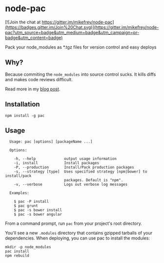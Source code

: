 node-pac
============

[![Join the chat at https://gitter.im/mikefrey/node-pac](https://badges.gitter.im/Join%20Chat.svg)](https://gitter.im/mikefrey/node-pac?utm_source=badge&utm_medium=badge&utm_campaign=pr-badge&utm_content=badge)

Pack your node_modules as *.tgz files for version control and easy deploys

Why?
----

Because commiting the `node_modules` into source control sucks. It kills
diffs and makes code reviews difficult.

Read more in my [blog post](http://www.codinginthecrease.com/news_article/show/307636).

Installation
------------

`npm install -g pac`

Usage
-----

```
  Usage: pac [options] [packageName ...]

  Options:

    -h, --help             output usage information
    -i, install            Install packages
    -P, --production       Install/Pack production packages
    -s, --strategy [type]  Uses specified strategy [npm|bower] to install/pack
                           packages. Default is "npm".
    -v, --verbose          Logs out verbose log messages

  Examples:

    $ pac -P install
    $ pac grunt
    $ pac -s bower install
    $ pac -s bower angular
```

From a command prompt, run `pac` from your project's root directory.

You'll see a new `.modules` directory that contains gzipped tarballs of your
dependencies. When deploying, you can use pac to install the modules:

```
mkdir -p node_modules
pac install
npm rebuild
```
